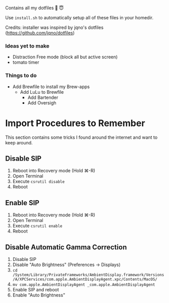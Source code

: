 Contains all my dotfiles 🍩 😇

Use `install.sh` to automatically setup all of these files in your homedir. 



Credits: installer was inspired by jqno's dotfiles (https://github.com/jqno/dotfiles)




### Ideas yet to make

* Distraction Free mode (block all but active screen)
* tomato timer


### Things to do

* Add Brewfile to install my Brew-apps
  * Add LuLu to Brewfile
      * Add Bartender
      * Add Oversigh



# Import Procedures to Remember

This section contains some tricks I found around the internet and want to keep around.


## Disable SIP

1. Reboot into Recovery mode (Hold ⌘-R)
2. Open Terminal
3. Execute `csrutil disable`
4. Reboot

## Enable SIP

1. Reboot into Recovery mode (Hold ⌘-R)
2. Open Terminal
3. Execute `csrutil enable`
4. Reboot

## Disable Automatic Gamma Correction

1. Disable SIP
2. Disable "Auto Brightness" (Preferences -> Displays)
3. `cd /System/Library/PrivateFrameworks/AmbientDisplay.framework/Versions/A/XPCServices/com.apple.AmbientDisplayAgent.xpc/Contents/MacOS/`
4. `mv com.apple.AmbientDisplayAgent _com.apple.AmbientDisplayAgent`
5. Enable SIP and reboot
6. Enable "Auto Brightness"


